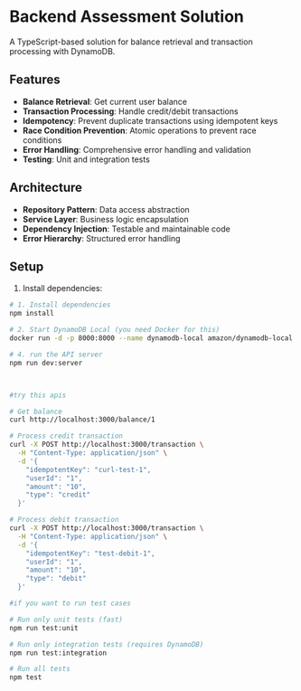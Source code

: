 # Backend Assessment Solution

A TypeScript-based solution for balance retrieval and transaction processing with DynamoDB.

## Features

- **Balance Retrieval**: Get current user balance
- **Transaction Processing**: Handle credit/debit transactions
- **Idempotency**: Prevent duplicate transactions using idempotent keys
- **Race Condition Prevention**: Atomic operations to prevent race conditions
- **Error Handling**: Comprehensive error handling and validation
- **Testing**: Unit and integration tests

## Architecture

- **Repository Pattern**: Data access abstraction
- **Service Layer**: Business logic encapsulation
- **Dependency Injection**: Testable and maintainable code
- **Error Hierarchy**: Structured error handling

## Setup

1. Install dependencies:
```bash
# 1. Install dependencies
npm install

# 2. Start DynamoDB Local (you need Docker for this)
docker run -d -p 8000:8000 --name dynamodb-local amazon/dynamodb-local

# 4. run the API server
npm run dev:server



#try this apis

# Get balance
curl http://localhost:3000/balance/1

# Process credit transaction
curl -X POST http://localhost:3000/transaction \
  -H "Content-Type: application/json" \
  -d '{
    "idempotentKey": "curl-test-1",
    "userId": "1",
    "amount": "10",
    "type": "credit"
  }'

# Process debit transaction
curl -X POST http://localhost:3000/transaction \
  -H "Content-Type: application/json" \
  -d '{
    "idempotentKey": "test-debit-1",
    "userId": "1",
    "amount": "10",
    "type": "debit"
  }'

#if you want to run test cases

# Run only unit tests (fast)
npm run test:unit

# Run only integration tests (requires DynamoDB)
npm run test:integration

# Run all tests
npm test
  
